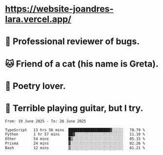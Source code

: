 # https://website-joandres-lara.vercel.app/
# 🐛 Professional reviewer of bugs.
# 🐱 Friend of a cat (his name is Greta).
# 📜 Poetry lover.
# 🎸 Terrible playing guitar, but I try.

<!--START_SECTION:waka-->

```txt
From: 19 June 2025 - To: 26 June 2025

TypeScript   13 hrs 56 mins  ███████████████████▓░░░░░   78.79 %
Python       1 hr 57 mins    ██▓░░░░░░░░░░░░░░░░░░░░░░   11.10 %
Other        54 mins         █▒░░░░░░░░░░░░░░░░░░░░░░░   05.15 %
Prisma       24 mins         ▓░░░░░░░░░░░░░░░░░░░░░░░░   02.26 %
Bash         12 mins         ▒░░░░░░░░░░░░░░░░░░░░░░░░   01.21 %
```

<!--END_SECTION:waka-->
